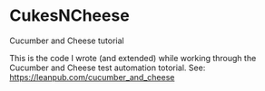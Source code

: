 # CukesNCheese
Cucumber and Cheese tutorial

This is the code I wrote (and extended) while working through the Cucumber and Cheese test automation totorial. See: https://leanpub.com/cucumber_and_cheese
